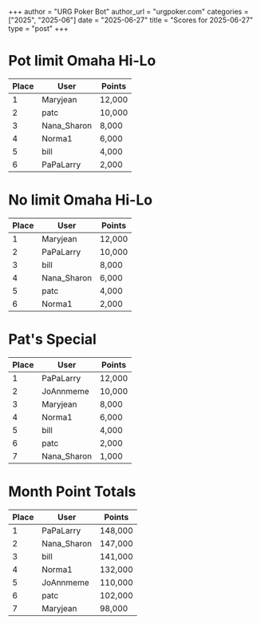 +++
author = "URG Poker Bot"
author_url = "urgpoker.com"
categories = ["2025", "2025-06"]
date = "2025-06-27"
title = "Scores for 2025-06-27"
type = "post"
+++
# Pot limit Omaha Hi-Lo

| Place | User | Points |
|-------|------|--------|
| 1 | Maryjean | 12,000 |
| 2 | patc | 10,000 |
| 3 | Nana_Sharon | 8,000 |
| 4 | Norma1 | 6,000 |
| 5 | bill | 4,000 |
| 6 | PaPaLarry | 2,000 |

# No limit Omaha Hi-Lo

| Place | User | Points |
|-------|------|--------|
| 1 | Maryjean | 12,000 |
| 2 | PaPaLarry | 10,000 |
| 3 | bill | 8,000 |
| 4 | Nana_Sharon | 6,000 |
| 5 | patc | 4,000 |
| 6 | Norma1 | 2,000 |

# Pat's Special

| Place | User | Points |
|-------|------|--------|
| 1 | PaPaLarry | 12,000 |
| 2 | JoAnnmeme | 10,000 |
| 3 | Maryjean | 8,000 |
| 4 | Norma1 | 6,000 |
| 5 | bill | 4,000 |
| 6 | patc | 2,000 |
| 7 | Nana_Sharon | 1,000 |

# Month Point Totals

| Place | User | Points |
|-------|------|--------|
| 1 | PaPaLarry | 148,000 |
| 2 | Nana_Sharon | 147,000 |
| 3 | bill | 141,000 |
| 4 | Norma1 | 132,000 |
| 5 | JoAnnmeme | 110,000 |
| 6 | patc | 102,000 |
| 7 | Maryjean | 98,000 |
